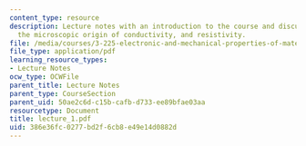 ```yaml
---
content_type: resource
description: Lecture notes with an introduction to the course and discussion of conductivity,
  the microscopic origin of conductivity, and resistivity.
file: /media/courses/3-225-electronic-and-mechanical-properties-of-materials-fall-2007/386e36fc0277bd2f6cb8e49e14d0882d_lecture_1.pdf
file_type: application/pdf
learning_resource_types:
- Lecture Notes
ocw_type: OCWFile
parent_title: Lecture Notes
parent_type: CourseSection
parent_uid: 50ae2c6d-c15b-cafb-d733-ee89bfae03aa
resourcetype: Document
title: lecture_1.pdf
uid: 386e36fc-0277-bd2f-6cb8-e49e14d0882d
---
```


